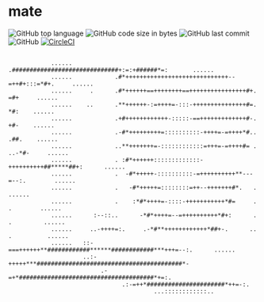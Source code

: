 # mate

![GitHub top language](https://img.shields.io/github/languages/top/onesword0618/mate?style=flat-square)
![GitHub code size in bytes](https://img.shields.io/github/languages/code-size/onesword0618/mate)
![GitHub last commit](https://img.shields.io/github/last-commit/onesword0618/mate)
![GitHub](https://img.shields.io/github/license/onesword0618/mate)
[![CircleCI](https://circleci.com/gh/onesword0618/mate.svg?style=svg)](https://circleci.com/gh/onesword0618/mate)

```

            ......            .##############################+:=:+######*=:       ......            
            ......            .#*+++++++++++++++++++++++++++++--=++#+:::=*#+.     ......            
            ......     .      .#*++++++==++++++++==++++++++++++++++#+.    =#+     ......            
            ......    ..      .**++++++-:=++++=-:::-+++++++++++++++#=.     *#:    ......            
            ......            .+#++++++++++++-:::::-==+++++++++++++#-.     +#-    ......            
            ......            .-#*+++++++++=::::::::::-++++=-=++++*#..    .##.    ......            
            ......            ..**+++++++=-::::::::::::=+++=-=++++#= . ..-*#-     ......            
            ......            . :#*++++++:::::::::::::-++++++++++##*****##+:      ......            
            ......            .  -#*+++++-::::::::::-=++++++++++**---=--:.        ......            
            ......            .   -#*+++++=::::::::=++--+++++++#*.   .            ......            
            ......            .    :*#*++++=-::::-+++++++++++*#=     .   .        ......            
            ......      :--::..      -*#*++++=--=++++++++++*#+:      .  .         ......            
            ......     ..-++++=:.     .-*#**++++++++++++*##+-.      .. .          ......            
            ......   ::-===++++++**############******############***+++=--:.      ......            
                     ..:-+++++***#########################################*-                        
                          .-=+*######################################*+=:.                          
                                .:-=++*######################*++=-:.                                
                                         ...::::::::::::..                                          
```